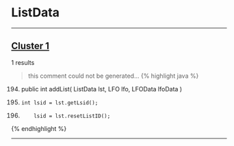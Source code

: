 # ListData

***

## [Cluster 1](./1)
1 results
> this comment could not be generated...
{% highlight java %}
194. public int addList( ListData lst, LFO lfo, LFOData lfoData )
196.     int lsid = lst.getLsid();
199.         lsid = lst.resetListID();
{% endhighlight %}

***

